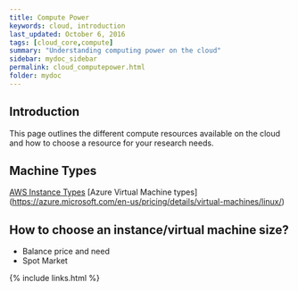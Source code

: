 ```yaml
---
title: Compute Power
keywords: cloud, introduction
last_updated: October 6, 2016
tags: [cloud_core,compute]
summary: "Understanding computing power on the cloud"
sidebar: mydoc_sidebar
permalink: cloud_computepower.html
folder: mydoc
---
```


## Introduction
This page outlines the different compute resources available on the cloud and how to choose a resource for your research needs.  

## Machine Types

[AWS Instance Types](https://aws.amazon.com/ec2/instance-types/)
[Azure Virtual Machine types] (https://azure.microsoft.com/en-us/pricing/details/virtual-machines/linux/)

## How to choose an instance/virtual machine size?
- Balance price and need
- Spot Market

{% include links.html %}
